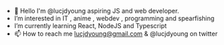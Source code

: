 - 👋 Hello I'm @lucjdyoung aspiring JS and web developer.
- I’m interested in IT , anime , webdev , programming and spearfishing
- I’m currently learning React, NodeJS and Typescript
- 📫 How to reach me lucjdyoung@gmail.com & @lucjdyoung on twitter
<!---
lucjdyoung/lucjdyoung is a ✨ special ✨ repository because its `README.md` (this file) appears on your GitHub profile.
You can click the Preview link to take a look at your changes.
--->
